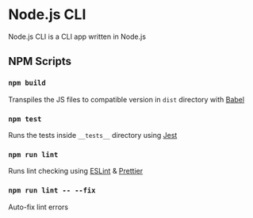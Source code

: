 # Node.js CLI
Node.js CLI is a CLI app written in Node.js

## NPM Scripts
### `npm build`
Transpiles the JS files to compatible version in `dist` directory with [Babel](https://babeljs.io/)

### `npm test`
Runs the tests inside `__tests__` directory using [Jest](https://jestjs.io/)

### `npm run lint`
Runs lint checking using [ESLint](https://eslint.org/) & [Prettier](https://prettier.io/)

### `npm run lint -- --fix`
Auto-fix lint errors

